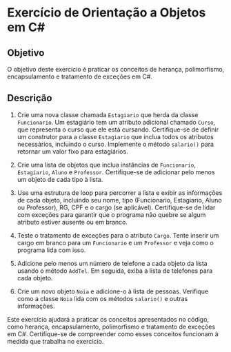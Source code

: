 # Exercício de Orientação a Objetos em C#

## Objetivo
O objetivo deste exercício é praticar os conceitos de herança, polimorfismo, encapsulamento e tratamento de exceções em C#.

## Descrição
1. Crie uma nova classe chamada `Estagiario` que herda da classe `Funcionario`. Um estagiário tem um atributo adicional chamado `Curso`, que representa o curso que ele está cursando. Certifique-se de definir um construtor para a classe `Estagiario` que inclua todos os atributos necessários, incluindo o curso. Implemente o método `salario()` para retornar um valor fixo para estagiários.

2. Crie uma lista de objetos que inclua instâncias de `Funcionario`, `Estagiario`, `Aluno` e `Professor`. Certifique-se de adicionar pelo menos um objeto de cada tipo à lista.

3. Use uma estrutura de loop para percorrer a lista e exibir as informações de cada objeto, incluindo seu nome, tipo (Funcionario, Estagiario, Aluno ou Professor), RG, CPF e o cargo (se aplicável). Certifique-se de lidar com exceções para garantir que o programa não quebre se algum atributo estiver ausente ou em branco.

4. Teste o tratamento de exceções para o atributo `Cargo`. Tente inserir um cargo em branco para um `Funcionario` e um `Professor` e veja como o programa lida com isso.

5. Adicione pelo menos um número de telefone a cada objeto da lista usando o método `AddTel`. Em seguida, exiba a lista de telefones para cada objeto.

6. Crie um novo objeto `Noia` e adicione-o à lista de pessoas. Verifique como a classe `Noia` lida com os métodos `salario()` e outras informações.

Este exercício ajudará a praticar os conceitos apresentados no código, como herança, encapsulamento, polimorfismo e tratamento de exceções em C#. Certifique-se de compreender como esses conceitos funcionam à medida que trabalha no exercício.

